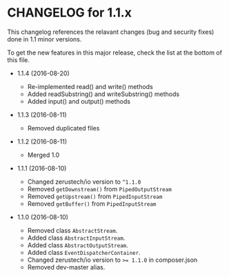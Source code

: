 CHANGELOG for 1.1.x
=====================

This changelog references the relavant changes (bug and security fixes) done in
1.1 minor versions.

To get the new features in this major release, check the list at the bottom of
this file.

* 1.1.4 (2016-08-20)
    * Re-implemented read() and write() methods
    * Added readSubstring() and writeSubstring() methods
    * Added input() and output() methods

* 1.1.3 (2016-08-11)
    * Removed duplicated files

* 1.1.2 (2016-08-11)
    * Merged 1.0

* 1.1.1 (2016-08-10)
    * Changed zerustech/io version to ``^1.1.0``
    * Removed ``getDownstream()`` from ``PipedOutputStream``
    * Removed ``getUpstream()`` from ``PipedInputStream``
    * Removed ``getBuffer()`` from ``PipedInputStream``

* 1.1.0 (2016-08-10)
    * Removed class ``AbstractStream``.
    * Added class ``AbstractInputStream``.
    * Added class ``AbstractOutputStream``.
    * Added class ``EventDispatcherContainer``.
    * Changed zerustech/io version to ``>= 1.1.0`` in composer.json
    * Removed dev-master alias.
